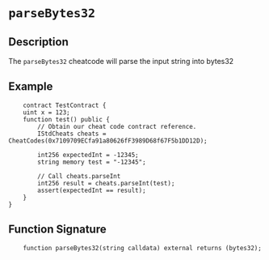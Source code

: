 # `parseBytes32`

## Description
The `parseBytes32` cheatcode will parse the input string into bytes32

## Example
```solidity
    contract TestContract {
    uint x = 123;
    function test() public {
        // Obtain our cheat code contract reference.
        IStdCheats cheats = CheatCodes(0x7109709ECfa91a80626fF3989D68f67F5b1DD12D);

        int256 expectedInt = -12345;
        string memory test = "-12345";

        // Call cheats.parseInt
        int256 result = cheats.parseInt(test);
        assert(expectedInt == result);
    }
}
```

## Function Signature
```solidity
    function parseBytes32(string calldata) external returns (bytes32);
```